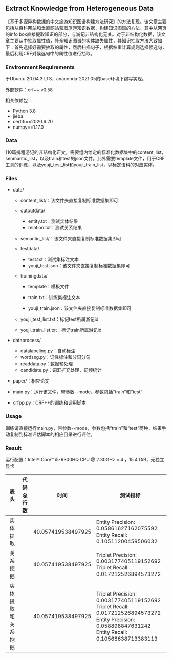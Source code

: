 ## Extract Knowledge from Heterogeneous Data

《基于多源异构数据的中文旅游知识图谱构建方法研究》的方法复现。该文章主要包括从百科网站和垂直网站获取旅游知识数据，构建知识图谱的方法。其中从网页的info box直接提取知识的部分，与游记非结构化无关。对于非结构化数据，该文章主要从中抽取属性值，补全知识图谱的实体缺失属性，其知识抽取方法大致如下：首先选择好需要抽取的属性，然后扫描句子，根据权重计算规则选择候选句，最后利用CRF对候选句中的属性值进行抽取。

### Environment Requirements

于Ubuntu 20.04.3 LTS，anaconda-2021.05的base环境下编写实现。

外部软件：crf++ v0.58

相关依赖包：

* Python 3.8
* jieba
* certifi==2020.6.20
* numpy==1.17.0

### Data

110篇携程游记的非结构化正文，需要组内给定的标准化数据集中的content_list，senmantic_list，以及train和test的json文件。此外需要template文件，用于CRF工具的训练，以及youji_test_list和youji_train_list，以标定语料的对应实体。

### Files

* data/

  * content_list/：该文件夹直接复制标准数据集即可

  * outputdata/

    * entity.txt：测试实体结果
    * relation.txt：测试关系结果

  * semantic_list/：该文件夹直接复制标准数据集即可

  * testdata/

    * test.txt：测试集标注文本
    * youji_test.json：该文件夹直接复制标准数据集即可

  * trainingdata/

    * template：模板文件
    * train.txt：训练集标注文本

    * youji_train.json：该文件夹直接复制标准数据集即可

  * youji_test_list.txt：标记test所属游记id

  * youji_train_list.txt：标记train所属游记id

* dataprocess/

  * datalabeling.py：自动标注
  * wordseg.py：词性标注和分词分句
  * readdata.py：数据预处理
  * candidate.py：词汇扩充处理，词频统计

* paper/：相应论文

* main.py：运行该文件，带参数--mode，参数包括“train”和“test”

* crfpp.py：CRF++的训练和调用脚本

### Usage

训练请直接运行main.py，带参数--mode，参数包括“train”和“test”两种，结果手动复制到标准评估脚本的相应目录进行评估。

### Result

运行配置：Intel® Core™ i5-6300HQ CPU @ 2.30GHz × 4 ，15.4 GiB，无独立显卡

|   表头   | 代码总行数 | 时间              | 测试指标                                                     |
| :------: | ---------- | ----------------- | ------------------------------------------------------------ |
| 实体提取 |            | 40.057419538497925 | Entity Precision: 0.05861627162075592<br/>Entity Recall: 0.10511200459506032 |
| 关系挖掘 |            | 40.057419538497925 | Triplet Precision: 0.003177405119152692<br/>Triplet Recall: 0.017212526894573272 |
| 实体提取和关系挖掘 | | 40.057419538497925 | Triplet Precision: 0.003177405119152692<br/>Triplet Recall: 0.017212526894573272<br/>Entity Precision: 0.058898847631242<br/>Entity Recall: 0.10568638713383113 |


